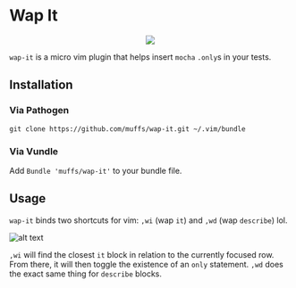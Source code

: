 # Wap It

<p align="center">
    <img src="http://i.imgur.com/yaezc8p.gif" />
</p>

`wap-it` is a micro vim plugin that helps insert `mocha` `.only`s in your tests.

## Installation

### Via Pathogen
`git clone https://github.com/muffs/wap-it.git ~/.vim/bundle`

### Via Vundle
Add `Bundle 'muffs/wap-it'` to your bundle file.

## Usage
`wap-it` binds two shortcuts for vim: `,wi` (wap `it`) and `,wd` (wap `describe`) lol.

![alt text](http://i.imgur.com/hYRuf2H.gif "wap-it demo")

`,wi` will find the closest `it` block in relation to the currently focused row. From there, it will then toggle the existence of an `only` statement.
`,wd` does the exact same thing for `describe` blocks.
